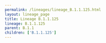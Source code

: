 ```yaml
---
permalink: /lineages/lineage_B.1.1.125.html
layout: lineage_page
title: Lineage B.1.1.125
lineage: B.1.1.125
parent: B.1.1
children: ['B.1.1.125']
---
```

